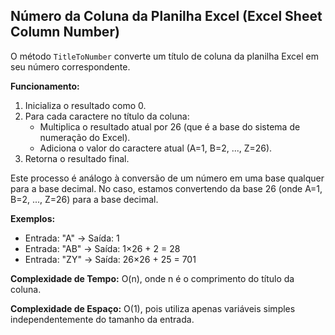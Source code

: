 ## Número da Coluna da Planilha Excel (Excel Sheet Column Number)

O método `TitleToNumber` converte um título de coluna da planilha Excel em seu número correspondente.

**Funcionamento:**
1. Inicializa o resultado como 0.
2. Para cada caractere no título da coluna:
   - Multiplica o resultado atual por 26 (que é a base do sistema de numeração do Excel).
   - Adiciona o valor do caractere atual (A=1, B=2, ..., Z=26).
3. Retorna o resultado final.

Este processo é análogo à conversão de um número em uma base qualquer para a base decimal. No caso, estamos convertendo da base 26 (onde A=1, B=2, ..., Z=26) para a base decimal.

**Exemplos:**
- Entrada: "A" → Saída: 1
- Entrada: "AB" → Saída: 1×26 + 2 = 28
- Entrada: "ZY" → Saída: 26×26 + 25 = 701

**Complexidade de Tempo:** O(n), onde n é o comprimento do título da coluna.

**Complexidade de Espaço:** O(1), pois utiliza apenas variáveis simples independentemente do tamanho da entrada.
